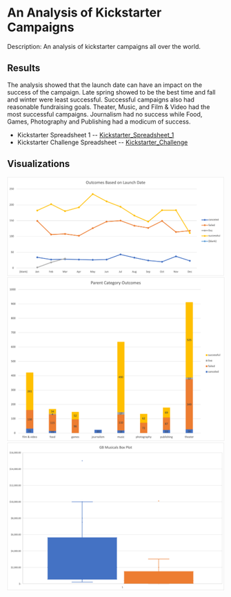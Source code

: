 # An Analysis of Kickstarter Campaigns

Description: An analysis of kickstarter campaigns all over the world. 

## Results
The analysis showed that the launch date can have an impact on the success of the campaign. Late spring showed to be the best time and fall and winter were least successful. Successful campaigns also had reasonable fundraising goals. Theater, Music, and Film & Video had the most successful campaigns. Journalism had no success while Food, Games, Photography and Publishing had a modicum of success.  

- Kickstarter Spreadsheet 1
-- [Kickstarter_Spreadsheet_1](Kickstarter_Spreadsheet_1.xlsx.zip)
- Kickstarter Challenge Spreadsheet
-- [Kickstarter_Challenge](Kickstarter_Challenge.xlsx.zip)

## Visualizations

![Outcomes_Based_on_Launch_Date](Outcomes_Based_on_Launch_Date.png)
![Parent_Category_Outcomes](Parent_Category_Outcomes.png)
![GB_Musicals_Box_Plot](GB_Musicals_Box_Plot.png)
